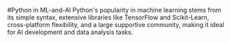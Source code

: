 #Python in ML-and-AI
Python's popularity in machine learning stems from its simple syntax, extensive libraries like TensorFlow and Scikit-Learn, cross-platform flexibility, and a large supportive community, making it ideal for AI development and data analysis tasks.
